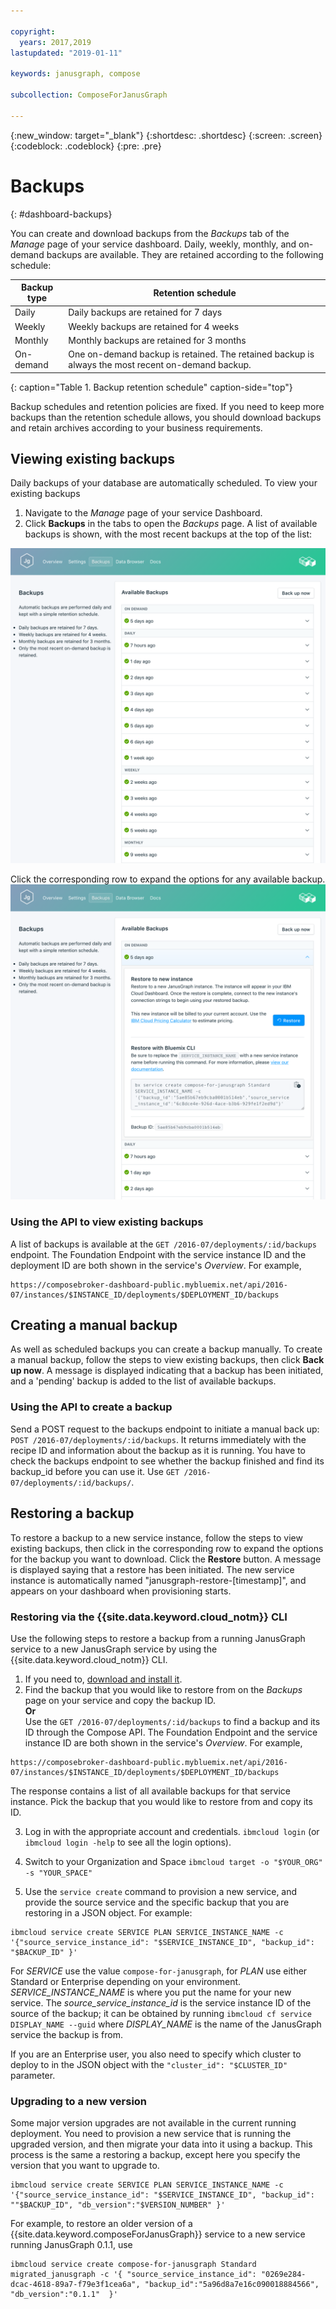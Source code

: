 ```yaml
---

copyright:
  years: 2017,2019
lastupdated: "2019-01-11"

keywords: janusgraph, compose

subcollection: ComposeForJanusGraph

---
```


{:new_window: target="_blank"}
{:shortdesc: .shortdesc}
{:screen: .screen}
{:codeblock: .codeblock}
{:pre: .pre}

# Backups
{: #dashboard-backups}

You can create and download backups from the _Backups_ tab of the _Manage_ page of your service dashboard. Daily, weekly, monthly, and on-demand backups are available. They are retained according to the following schedule:

Backup type|Retention schedule
----------|-----------
Daily|Daily backups are retained for 7 days
Weekly|Weekly backups are retained for 4 weeks
Monthly|Monthly backups are retained for 3 months
On-demand|One on-demand backup is retained. The retained backup is always the most recent on-demand backup.
{: caption="Table 1. Backup retention schedule" caption-side="top"}

Backup schedules and retention policies are fixed. If you need to keep more backups than the retention schedule allows, you should download backups and retain archives according to your business requirements.

## Viewing existing backups

Daily backups of your database are automatically scheduled. To view your existing backups

1. Navigate to the _Manage_ page of your service Dashboard.
2. Click **Backups** in the tabs to open the _Backups_ page. A list of available backups is shown, with the most recent backups at the top of the list:

  ![Available backups](./images/janusgraph-backups-show.png "A list of available backups, including a pending backup")

Click the corresponding row to expand the options for any available backup.
  ![Backup Options](./images/janusgraph-backups-options.png "Options for a backup.") 

### Using the API to view existing backups

A list of backups is available at the `GET /2016-07/deployments/:id/backups` endpoint. The Foundation Endpoint with the service instance ID and the deployment ID are both shown in the service's _Overview_. For example,
``` 
https://composebroker-dashboard-public.mybluemix.net/api/2016-07/instances/$INSTANCE_ID/deployments/$DEPLOYMENT_ID/backups
```  

## Creating a manual backup

As well as scheduled backups you can create a backup manually. To create a manual backup, follow the steps to view existing backups, then click **Back up now**. A message is displayed indicating that a backup has been initiated, and a 'pending' backup is added to the list of available backups.

### Using the API to create a backup

Send a POST request to the backups endpoint to initiate a manual back up: `POST /2016-07/deployments/:id/backups`. It returns immediately with the recipe ID and information about the backup as it is running. You have to check the backups endpoint to see whether the backup finished and find its backup_id before you can use it. Use `GET /2016-07/deployments/:id/backups/`.

## Restoring a backup

To restore a backup to a new service instance, follow the steps to view existing backups, then click in the corresponding row to expand the options for the backup you want to download. Click the **Restore** button. A message is displayed saying that a restore has been initiated. The new service instance is automatically named "janusgraph-restore-[timestamp]", and appears on your dashboard when provisioning starts.

### Restoring via the {{site.data.keyword.cloud_notm}} CLI

Use the following steps to restore a backup from a running JanusGraph service to a new JanusGraph service by using the {{site.data.keyword.cloud_notm}} CLI. 
1. If you need to, [download and install it](/docs/cli/reference/ibmcloud?topic=cloud-cli-getting-started). 
2. Find the backup that you would like to restore from on the _Backups_ page on your service and copy the backup ID.  
  **Or**  
  Use the `GET /2016-07/deployments/:id/backups` to find a backup and its ID through the Compose API. The Foundation Endpoint and the service instance ID are both shown in the service's _Overview_. For example, 
  ``` 
  https://composebroker-dashboard-public.mybluemix.net/api/2016-07/instances/$INSTANCE_ID/deployments/$DEPLOYMENT_ID/backups
  ```  
  The response contains a list of all available backups for that service instance. Pick the backup that you would like to restore from and copy its ID.

3. Log in with the appropriate account and credentials. `ibmcloud login` (or `ibmcloud login -help` to see all the login options).

4. Switch to your Organization and Space `ibmcloud target -o "$YOUR_ORG" -s "YOUR_SPACE"`

5. Use the `service create` command to provision a new service, and provide the source service and the specific backup that you are restoring in a JSON object. For example:
```
ibmcloud service create SERVICE PLAN SERVICE_INSTANCE_NAME -c '{"source_service_instance_id": "$SERVICE_INSTANCE_ID", "backup_id": "$BACKUP_ID" }'
```
  For _SERVICE_ use the value `compose-for-janusgraph`, for _PLAN_ use either Standard or Enterprise depending on your environment. _SERVICE\_INSTANCE\_NAME_ is where you put the name for your new service. The _source\_service\_instance\_id_ is the service instance ID of the source of the backup; it can be obtained by running `ibmcloud cf service DISPLAY_NAME --guid` where _DISPLAY\_NAME_ is the name of the JanusGraph service the backup is from. 
  
  If you are an Enterprise user, you also need to specify which cluster to deploy to in the JSON object with the `"cluster_id": "$CLUSTER_ID"` parameter.
  
### Upgrading to a new version

Some major version upgrades are not available in the current running deployment. You need to provision a new service that is running the upgraded version, and then migrate your data into it using a backup. This process is the same a restoring a backup, except here you specify the version that you want to upgrade to.
``` 
ibmcloud service create SERVICE PLAN SERVICE_INSTANCE_NAME -c '{"source_service_instance_id": "$SERVICE_INSTANCE_ID", "backup_id": ""$BACKUP_ID", "db_version":"$VERSION_NUMBER" }'
```

For example, to restore an older version of a {{site.data.keyword.composeForJanusGraph}} service to a new service running JanusGraph 0.1.1, use
```
ibmcloud service create compose-for-janusgraph Standard migrated_janusgraph -c '{ "source_service_instance_id": "0269e284-dcac-4618-89a7-f79e3f1cea6a", "backup_id":"5a96d8a7e16c090018884566", "db_version":"0.1.1"  }'
